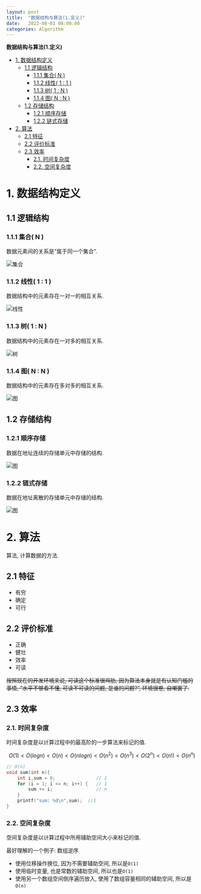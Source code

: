 ```yaml
---
layout: post
title:  "数据结构与算法(1.定义)"
date:   2022-08-01 08:00:00
categories: Algorithm
---
```

**数据结构与算法(1.定义)**

- [1. 数据结构定义](#1-数据结构定义)
  - [1.1 逻辑结构](#11-逻辑结构)
    - [1.1.1 集合( N )](#111-集合-n-)
    - [1.1.2 线性( 1 : 1 )](#112-线性-1--1-)
    - [1.1.3 树( 1 : N )](#113-树-1--n-)
    - [1.1.4 图( N : N )](#114-图-n--n-)
  - [1.2 存储结构](#12-存储结构)
    - [1.2.1 顺序存储](#121-顺序存储)
    - [1.2.2 链式存储](#122-链式存储)
- [2. 算法](#2-算法)
  - [2.1 特征](#21-特征)
  - [2.2 评价标准](#22-评价标准)
  - [2.3 效率](#23-效率)
    - [2.1. 时间复杂度](#21-时间复杂度)
    - [2.2. 空间复杂度](#22-空间复杂度)

# 1. 数据结构定义

## 1.1 逻辑结构

### 1.1.1 集合( N )

数据元素间的关系是“属于同一个集合”.

![集合](/assets/images/2022-08-01-data-structure-algorithm-definition-collection.png)

### 1.1.2 线性( 1 : 1 )

数据结构中的元素存在一对一的相互关系.

![线性](/assets/images/2022-08-01-data-structure-algorithm-definition-linear.png)

### 1.1.3 树( 1 : N )

数据结构中的元素存在一对多的相互关系.

![树](/assets/images/2022-08-01-data-structure-algorithm-definition-tree.png)

### 1.1.4 图( N : N )

数据结构中的元素存在多对多的相互关系.

![图](/assets/images/2022-08-01-data-structure-algorithm-definition-graph.png)

## 1.2 存储结构

### 1.2.1 顺序存储

数据在地址连续的存储单元中存储的结构.

![图](/assets/images/2022-08-01-data-structure-algorithm-definition-continuous.png)

### 1.2.2 链式存储

数据在地址离散的存储单元中存储的结构.

![图](/assets/images/2022-08-01-data-structure-algorithm-definition-linked.png)


# 2. 算法

算法, 计算数据的方法.

## 2.1 特征

* 有穷
* 确定
* 可行

## 2.2 评价标准

* 正确
* 健壮
* 效率
* 可读

~~按照现在的开发环境来说, 可读这个标准很鸡肋, 因为算法本身就是有认知门槛的事情, ”水平不够看不懂, 可读不可读的问题, 是谁的问题?”, 环境很卷, 自嘲罢了.~~

## 2.3 效率

### 2.1. 时间复杂度

时间复杂度是以计算过程中的最高阶的一步算法来标记的值.

$$
O(1) < O(log n) < O(n) < O(nlog n) < O(n^2) < O(n^3) < O(2^n) < O(n!) < O(n^n)
$$

```C
// O(n)
void sum(int n){
    int i,sum = 0;               // 1
    for (i = 1; i <= n; i++) {   // 1
        sum += i;                // n
    }
    printf("sum: %d\n",sum);  //1
}
```

### 2.2. 空间复杂度

空间复杂度是以计算过程中所用辅助空间大小来标记的值.

最好理解的一个例子: 数组逆序

* 使用位移操作换位, 因为不需要辅助空间, 所以是`O(1)`
* 使用临时变量, 也是常数的辅助空间, 所以也是`O(1)`
* 使用另一个数组空间倒序遍历放入, 使用了数组容量相同的辅助空间, 所以是`O(n)`